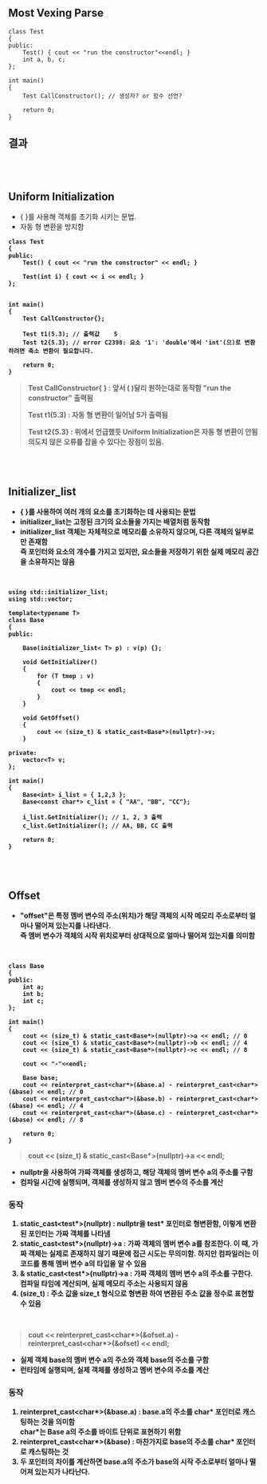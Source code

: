 ## Most Vexing Parse  

    class Test
    {
    public:
        Test() { cout << "run the constructor"<<endl; }
        int a, b, c;
    };

    int main()
    {
        Test CallConstructor(); // 생성자? or 함수 선언?

        return 0;
    }

## 결과




<br><br>

## Uniform Initialization  <br>  

- { }를 사용해 객체를 초기화 시키는 문법.  
- 자동 형 변환을 방지함  

<b>

    class Test
    {
    public:
        Test() { cout << "run the constructor" << endl; }

        Test(int i) { cout << i << endl; }
    };


    int main()
    {
        Test CallConstructor{};

        Test t1(5.3); // 출력값	5
        Test t2{5.3}; // error C2398: 요소 '1': 'double'에서 'int'(으)로 변환하려면 축소 변환이 필요합니다.

        return 0;
    }
> Test CallConstructor{ } : 앞서 ( )달리 원하는대로 동작함 "run the constructor" 출력됨
> 
> Test t1(5.3) : 자동 형 변환이 일어남 5가 출력됨
>
> Test t2{5.3} : 위에서 언급했듯  Uniform Initialization은 자동 형 변환이 안됨  
> 의도치 않은 오류를 잡을 수 있다는 장점이 있음.


<br><br>

## Initializer_list  <br>  

- { }를 사용하여 여러 개의 요소를 초기화하는 데 사용되는 문법  
- initializer_list는 고정된 크기의 요소들을 가지는 배열처럼 동작함
- initializer_list 객체는 자체적으로 메모리를 소유하지 않으며, 다른 객체의 일부로만 존재함  
  즉 포인터와 요소의 개수를 가지고 있지만, 요소들을 저장하기 위한 실제 메모리 공간을 소유하지는 않음  

<br>

    using std::initializer_list;
    using std::vector;

    template<typename T>
    class Base
    {
    public:
        
        Base(initializer_list< T> p) : v(p) {};

        void GetInitializer()
        {
            for (T tmep : v)
            {
                cout << tmep << endl;
            }
        }

        void GetOffset()
        {
            cout << (size_t) & static_cast<Base*>(nullptr)->v;
        }

    private:
        vector<T> v;
    };

    int main()
    {
        Base<int> i_list = { 1,2,3 };
        Base<const char*> c_list = { "AA", "BB", "CC"};

        i_list.GetInitializer(); // 1, 2, 3 출력
        c_list.GetInitializer(); // AA, BB, CC 출력

        return 0;
    }


<br><br>

## Offset
- "offset"은 특정 멤버 변수의 주소(위치)가 해당 객체의 시작 메모리 주소로부터 얼마나 떨어져 있는지를 나타낸다.  
  즉 멤버 변수가 객체의 시작 위치로부터 상대적으로 얼마나 떨어져 있는지를 의미함  

<br>

    class Base
    {
    public:
        int a;
        int b;
        int c;
    };

    int main()
    {
        cout << (size_t) & static_cast<Base*>(nullptr)->a << endl; // 0
        cout << (size_t) & static_cast<Base*>(nullptr)->b << endl; // 4
        cout << (size_t) & static_cast<Base*>(nullptr)->c << endl; // 8

        cout << "-"<<endl;

        Base base;
        cout << reinterpret_cast<char*>(&base.a) - reinterpret_cast<char*>(&base) << endl; // 0
        cout << reinterpret_cast<char*>(&base.b) - reinterpret_cast<char*>(&base) << endl; // 4
        cout << reinterpret_cast<char*>(&base.c) - reinterpret_cast<char*>(&base) << endl; // 8

        return 0;
    }

> cout << (size_t) & static_cast<Base*>(nullptr)->a << endl;
- nullptr을 사용하여 가짜 객체를 생성하고, 해당 객체의 멤버 변수 a의 주소를 구함  
- 컴파일 시간에 실행되며, 객체를 생성하지 않고 멤버 변수의 주소를 계산

### 동작

1. static_cast<test*>(nullptr) : nullptr을 test* 포인터로 형변환함, 이렇게 변환된 포인터는 가짜 객체를 나타냄  
2. static_cast<test*>(nullptr)->a : 가짜 객체의 멤버 변수 a를 참조한다. 이 때, 가짜 객체는 실제로 존재하지 않기 때문에 접근 시도는 무의미함. 하지만 컴파일러는 이 코드를 통해 멤버 변수 a의 타입을 알 수 있음  
3. & static_cast<test*>(nullptr)->a : 가짜 객체의 멤버 변수 a의 주소를 구한다. 컴파일 타임에 계산되며, 실제 메모리 주소는 사용되지 않음  
4. (size_t) : 주소 값을 size_t 형식으로 형변환 하여 변환된 주소 값을 정수로 표현할 수 있음  

<br>

> cout << reinterpret_cast<char*>(&ofset.a) - reinterpret_cast<char*>(&ofset) << endl;
- 실제 객체 base의 멤버 변수 a의 주소와 객체 base의 주소를 구함
- 런타임에 실행되며, 실제 객체를 생성하고 멤버 변수의 주소를 계산

### 동작
1. reinterpret_cast<char*>(&base.a) : base.a의 주소를 char* 포인터로 캐스팅하는 것을 의미함  
   char*는 Base a의 주소를 바이트 단위로 표현하기 위함
2. reinterpret_cast<char*>(&base) : 마찬가지로 base의 주소를 char* 포인터로 캐스팅하는 것
3. 두 포인터의 차이를 계산하면 base.a의 주소가 base의 시작 주소로부터 얼마나 떨어져 있는지가 나타난다.